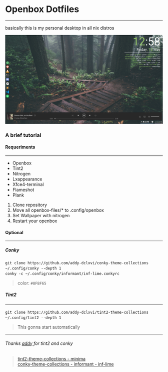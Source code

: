 # Openbox Dotfiles  
__________________
  basically this is my personal desktop in all nix distros  

![](backup.png)  

### A brief tutorial 
#### Requeriments  
___________________
* Openbox
* Tint2
* Nitrogen
* Lxappearance
* Xfce4-terminal
* Flameshot
* Plank

1. Clone repository
2. Move all openbox-files/* to .config/openbox
3. Set Wallpaper with nitrogen
4. Restart your openbox

#### Optional
______________
##### Conky
`git clone https://github.com/addy-dclxvi/conky-theme-collections ~/.config/conky --depth 1`  
`conky -c ~/.config/conky/informant/inf-lime.conkyrc`  
> color: `#8FBF65`
##### Tint2
_______________
`git clone https://github.com/addy-dclxvi/tint2-theme-collections ~/.config/tint2 --depth 1`
> This gonna start automatically

_______________
###### Thanks [addy](https://github.com/addy-dclxvi) for tint2 and conky
> [tint2-theme-collections - minima](https://github.com/addy-dclxvi/tint2-theme-collections)  
> [conky-theme-collections - informant - inf-lime](https://github.com/addy-dclxvi/conky-theme-collections)  
